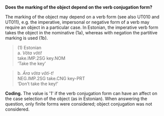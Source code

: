 **Does the marking of the object depend on the verb conjugation form?**

The marking of the object may depend on a verb form (see also UT010 and UT011), e.g. the imperative, impersonal or negative form of a verb may require an object in a particular case. In Estonian, the imperative verb form takes the object in the nominative (1a), whereas with negation the partitive marking is used (1b).

>(1) Estonian<br/>
>a. *Võta         võti!*<br/>
>   take.IMP.2SG  key.NOM<br/>
>   ‘Take the key’

>b. *Ära          võta      võti-t!*<br/>
>   NEG.IMP.2SG   take.CNG  key-PRT<br/>
>   ‘Don’t take the key!’

**Coding.** The value is '1' if the verb conjugation form can have an affect on the case selection of the object (as in Estonian). When answering the question, only finite forms were considered; object conjugation was not considered.
